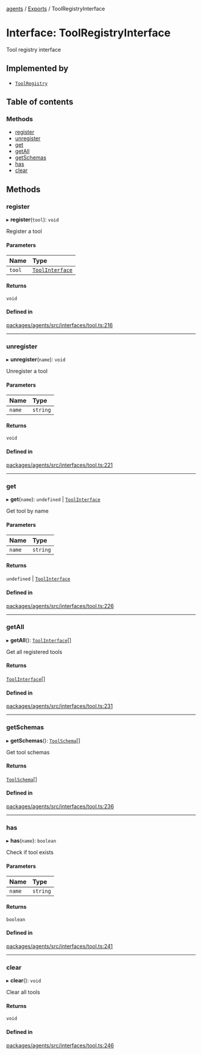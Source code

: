 <!-- 
 ⚠️  AUTO-GENERATED FILE - DO NOT EDIT MANUALLY
 This file is automatically generated by scripts/docs-generator.js
 To make changes, edit the source TypeScript files or update the generator script
-->

[agents](../../) / [Exports](../modules) / ToolRegistryInterface

# Interface: ToolRegistryInterface

Tool registry interface

## Implemented by

- [`ToolRegistry`](../classes/ToolRegistry)

## Table of contents

### Methods

- [register](ToolRegistryInterface#register)
- [unregister](ToolRegistryInterface#unregister)
- [get](ToolRegistryInterface#get)
- [getAll](ToolRegistryInterface#getall)
- [getSchemas](ToolRegistryInterface#getschemas)
- [has](ToolRegistryInterface#has)
- [clear](ToolRegistryInterface#clear)

## Methods

### register

▸ **register**(`tool`): `void`

Register a tool

#### Parameters

| Name | Type |
| :------ | :------ |
| `tool` | [`ToolInterface`](ToolInterface) |

#### Returns

`void`

#### Defined in

[packages/agents/src/interfaces/tool.ts:216](https://github.com/woojubb/robota/blob/87419dbb26faf50d7f1d60ae717fbe215743d1f6/packages/agents/src/interfaces/tool.ts#L216)

___

### unregister

▸ **unregister**(`name`): `void`

Unregister a tool

#### Parameters

| Name | Type |
| :------ | :------ |
| `name` | `string` |

#### Returns

`void`

#### Defined in

[packages/agents/src/interfaces/tool.ts:221](https://github.com/woojubb/robota/blob/87419dbb26faf50d7f1d60ae717fbe215743d1f6/packages/agents/src/interfaces/tool.ts#L221)

___

### get

▸ **get**(`name`): `undefined` \| [`ToolInterface`](ToolInterface)

Get tool by name

#### Parameters

| Name | Type |
| :------ | :------ |
| `name` | `string` |

#### Returns

`undefined` \| [`ToolInterface`](ToolInterface)

#### Defined in

[packages/agents/src/interfaces/tool.ts:226](https://github.com/woojubb/robota/blob/87419dbb26faf50d7f1d60ae717fbe215743d1f6/packages/agents/src/interfaces/tool.ts#L226)

___

### getAll

▸ **getAll**(): [`ToolInterface`](ToolInterface)[]

Get all registered tools

#### Returns

[`ToolInterface`](ToolInterface)[]

#### Defined in

[packages/agents/src/interfaces/tool.ts:231](https://github.com/woojubb/robota/blob/87419dbb26faf50d7f1d60ae717fbe215743d1f6/packages/agents/src/interfaces/tool.ts#L231)

___

### getSchemas

▸ **getSchemas**(): [`ToolSchema`](ToolSchema)[]

Get tool schemas

#### Returns

[`ToolSchema`](ToolSchema)[]

#### Defined in

[packages/agents/src/interfaces/tool.ts:236](https://github.com/woojubb/robota/blob/87419dbb26faf50d7f1d60ae717fbe215743d1f6/packages/agents/src/interfaces/tool.ts#L236)

___

### has

▸ **has**(`name`): `boolean`

Check if tool exists

#### Parameters

| Name | Type |
| :------ | :------ |
| `name` | `string` |

#### Returns

`boolean`

#### Defined in

[packages/agents/src/interfaces/tool.ts:241](https://github.com/woojubb/robota/blob/87419dbb26faf50d7f1d60ae717fbe215743d1f6/packages/agents/src/interfaces/tool.ts#L241)

___

### clear

▸ **clear**(): `void`

Clear all tools

#### Returns

`void`

#### Defined in

[packages/agents/src/interfaces/tool.ts:246](https://github.com/woojubb/robota/blob/87419dbb26faf50d7f1d60ae717fbe215743d1f6/packages/agents/src/interfaces/tool.ts#L246)
